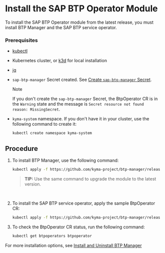 # Install the SAP BTP Operator Module

<!--this content is for OS users only-->
To install the SAP BTP Operator module from the latest release, you must install BTP Manager and the SAP BTP service operator.

### Prerequisites

* [kubectl](https://kubernetes.io/docs/tasks/tools/install-kubectl/)
* Kubernetes cluster, or [k3d](https://k3d.io) for local installation
* [jq](https://github.com/stedolan/jq)
* `sap-btp-manager` Secret created. See [Create `sap-btp-manager` Secret](04-10-create-btp-manager-secret.md).
  > [!NOTE]
  > If you don't create the `sap-btp-manager` Secret, the BtpOperator CR is in the `Warning` state and the message is `Secret resource not found reason: MissingSecret`.
* `kyma-system` namespace. If you don't have it in your cluster, use the following command to create it:
  
    ```bash
    kubectl create namespace kyma-system
    ```

## Procedure

1. To install BTP Manager, use the following command:

    ```bash
    kubectl apply -f https://github.com/kyma-project/btp-manager/releases/latest/download/btp-manager.yaml
    ```
    > **TIP:** Use the same command to upgrade the module to the latest version.

<br>

 2. To install the SAP BTP service operator, apply the sample BtpOperator CR:

    ```bash
    kubectl apply -f https://github.com/kyma-project/btp-manager/releases/latest/download/btp-operator-default-cr.yaml
    ```

3. To check the BtpOperator CR status, run the following command:

   ```sh
   kubectl get btpoperators btpoperator
   ```

For more installation options, see [Install and Uninstall BTP Manager](../../contributor/01-10-installation.md)
